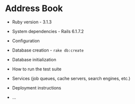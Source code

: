 # Address Book


* Ruby version - 3.1.3

* System dependencies - Rails 6.1.7.2

* Configuration

* Database creation - `rake db:create`

* Database initialization

* How to run the test suite

* Services (job queues, cache servers, search engines, etc.)

* Deployment instructions

* ...
